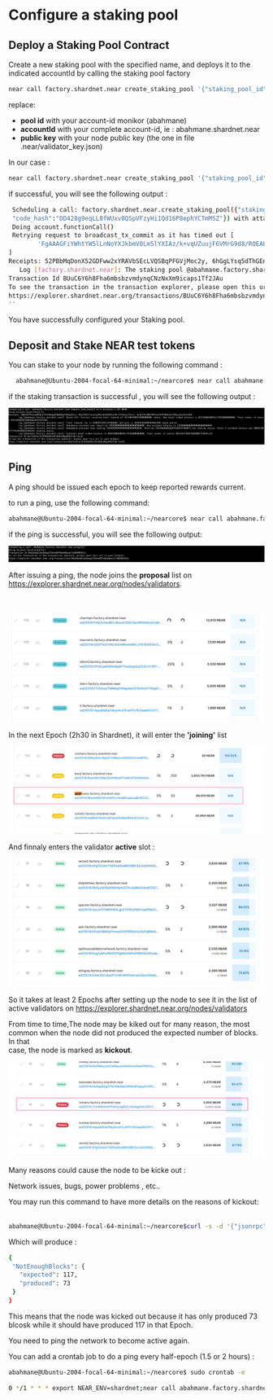 
# Configure a staking pool

 ## Deploy a Staking Pool Contract
  
  Create a new staking pool with the specified name, and deploys it to the indicated accountId by calling the staking pool factory

  ```bash
  near call factory.shardnet.near create_staking_pool '{"staking_pool_id": "<pool id>", "owner_id": "<accountId>", "stake_public_key": "<public key>", "reward_fee_fraction": {"numerator": 5, "denominator": 100}, "code_hash":"DD428g9eqLL8fWUxv8QSpVFzyHi1Qd16P8ephYCTmMSZ"}' --accountId="<accountId>" --amount=30 --gas=300000000000000
  ```
  
  replace: 
  
  - **pool id**  with your account-id monikor (abahmane)
  - **accountId** with your complete account-id, ie : abahmane.shardnet.near
  - **public key** with your node public key (the one in file .near/validator_key.json)

 In our case : 

  ```bash
  near call factory.shardnet.near create_staking_pool '{"staking_pool_id": "abahmane", "owner_id": "abahmane.shardnet.near", "stake_public_key": "ed25519:xxxxxxxxxxxxxxxxxxxxxxxxxxxxxxxxxxxxxxx", "reward_fee_fraction": {"numerator": 3, "denominator": 100}, "code_hash":"DD428g9eqLL8fWUxv8QSpVFzyHi1Qd16P8ephYCTmMSZ"}' --accountId="abahmane.shardnet.near" --amount=30 --gas=300000000000000
  ```

  if successful, you will see the following output :
  
 
 ```bash
  Scheduling a call: factory.shardnet.near.create_staking_pool({"staking_pool_id": "abahmane", "owner_id": "abahmane.shardnet.near", "stake_public_key":   "ed25519:8bcktN******3SwnVgeYxCkoS", "reward_fee_fraction": {"numerator": 5, "denominator": 100},       
  "code_hash":"DD428g9eqLL8fWUxv8QSpVFzyHi1Qd16P8ephYCTmMSZ"}) with attached 30 NEAR
  Doing account.functionCall()
  Retrying request to broadcast_tx_commit as it has timed out [
         'FgAAAGFiYWhtYW5lLnNoYXJkbmV0Lm5lYXIAz/k+vqUZuujF6VMrG9d8/ROEALCFrU0Rgv09jx6VbyRWudun3AAAABUAAABmYWN0b3J5LnNoYXJkbmV0Lm5lYXLf0ESYW+s5E2lA/vYQUFAMXQPUoGhU  2WG1R56/58ic1QEAAAACEwAAAGNyZWF0ZV9zdGFraW5nX3Bvb2wBAQAAeyJzdGFraW5nX3Bvb2xfaWQiOiJhYmFobWFuZTAxIiwib3duZXJfaWQiOiJhYmFobWFuZS5zaGFyZG5ldC5uZWFyIiwic3Rha2VfcHVibGljX2tleSI6ImVkMjU1MTk6OGJja3ROTlozUHJ3UVBEcno0a2FXTGFhVXVhQnJXMjNTd25WZ2VZeENrb1MiLCJyZXdhcmRfZmVlX2ZyYWN0aW9uIjp7Im51bWVyYXRvciI6NSwiZGVub21pbmF0b3IiOjEwMH0sImNvZGVfaGFzaCI6IkRENDI4ZzllcUxMOGZXVXh2OFFTcFZGenlIaTFRZDE2UDhlcGhZQ1RtTVNaIn0AwG4x2RABAAAAAN7YAzxCv9AYAAAAAAAANuZtlPrrAAeizDFJhhSnOpzBg/6 PRzzoQV9A9HrKUhZPyonmOnV+XD3njxaWn1P8WbC7L1mEgRtzoMQNi+CWAg=='
 ]
 Receipts: 52PBbMqDonX52GDFww2xYRAVbSEcLVQSBqPFGVjMoc2y, 6hGgLYsq5dThGEnqazEYiHQkadxvAANkfpPAYvxxJYKW
	Log [factory.shardnet.near]: The staking pool @abahmane.factory.shardnet.near was successfully created. Whitelisting...
 Transaction Id BUuC6Y6h8Fha6mbsbzvmdynqCNzNxXm9icaps1Tf2JAu
 To see the transaction in the transaction explorer, please open this url in your browser
 https://explorer.shardnet.near.org/transactions/BUuC6Y6h8Fha6mbsbzvmdynqCNzNxXm9icaps1Tf2JAu
 ''
 ```
 

  You have successfully  configured your Staking pool.
  

  ## Deposit and Stake NEAR test tokens


  You can stake to your node by running the following command :

 ```bash
   abahmane@Ubuntu-2004-focal-64-minimal:~/nearcore$ near call abahmane.factory.shardnet.near deposit_and_stake --amount 1395 --accountId abahmane.shardnet.near --gas=300000000000000
 ```
  if the staking transaction is successful , you will see the following output  :

![node_04](../assets/staking/staking_02.png "node_04") 

 ## Ping

 A ping should be issued each epoch to keep reported rewards current.

 to run a ping, use the following command:

   ```bash
   abahmane@Ubuntu-2004-focal-64-minimal:~/nearcore$ near call abahmane.factory.shardnet.near ping '{}' --accountId abahmane.shardnet.near --gas=300000000000000
   ```

 
 if the ping is successful, you will see the following output:

 ![node_04](../assets/staking/ping_01.png "node_04") 
 

 
 
 After issuing a ping, the node joins the **proposal** list on https://explorer.shardnet.near.org/nodes/validators.
 <br/><br/>
<br/><br/>
 ![proposal](../assets/staking/proposal.png "proposal") 
 
 
 In the next Epoch (2h30 in Shardnet), it will enter the **'joining'** list 
  
    
 ![joining](../assets/staking/joining.png "join") 
 
 
 And finnaly enters the validator **active** slot :
  
 ![joining](../assets/staking/active.png "join") 
  
  
 So it takes at least 2 Epochs after setting up the node to see it in the list of active validators on https://explorer.shardnet.near.org/nodes/validators
 
 
 From time to time,The node may be kiked out for many reason, the most common when the node did not produced the expected number of blocks. In that    
 case, the node is marked as **kickout**.
 
 
  ![kickout](../assets/staking/kickout.png "kickout") 
 
 Many reasons could cause the node to be kicke out : 
 
 Network issues, bugs,  power problems ,  etc.. 
 
 
 You may run this command to have more details on the reasons of kickout:
 
 ```bash
 
abahmane@Ubuntu-2004-focal-64-minimal:~/nearcore$curl -s -d '{"jsonrpc": "2.0", "method": "validators", "id": "dontcare", "params": [null]}' -H 'Content-Type: application/json' 127.0.0.1:3030 | jq -c '.result.prev_epoch_kickout[] | select(.account_id | contains ("abahmane.factory.shardnet.near"))' | jq .reason
 
 ```
 
 Which will produce :
 
 ```bash
 {
  "NotEnoughBlocks": {
    "expected": 117,
    "produced": 73
  }
}
 ```
 
 This means that the node was kicked out because it has only produced 73 blcosk while it should have produced 117 in that Epoch.
 
 
 You need to ping the network to become active again. 
 
  
 
  You can add a crontab job to do a ping every half-epoch (1.5 or 2 hours) :
 
 ```bash
 abahmane@Ubuntu-2004-focal-64-minimal:~/nearcore$ sudo crontab -e
 ```

 ```bash
 0 */1 * * * export NEAR_ENV=shardnet;near call abahmane.factory.shardnet.near ping '{}' --accountId "abahmane.shardnet.near"  --gas=300000000000000
 ```
